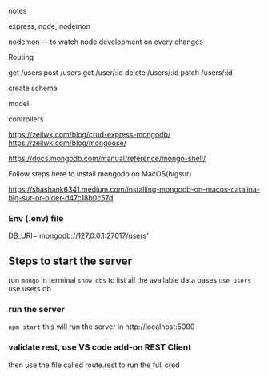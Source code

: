 notes

express, node, nodemon

nodemon -- to watch node development on every changes

Routing

get /users
post /users
get /user/:id
delete /users/:id
patch /users/:id

create schema

model

controllers

https://zellwk.com/blog/crud-express-mongodb/
https://zellwk.com/blog/mongoose/

https://docs.mongodb.com/manual/reference/mongo-shell/

Follow steps here to install mongodb on MacOS(bigsur)

https://shashank6341.medium.com/installing-mongodb-on-macos-catalina-big-sur-or-older-d47c18b0c57d

### Env (.env) file

DB_URI='mongodb://127.0.0.1:27017/users'

## Steps to start the server

run `mongo` in terminal
`show dbs` to list all the available data bases
`use users` use users db

### run the server

`npm start`
this will run the server in http://localhost:5000

### validate rest, use VS code add-on REST Client

then use the file called route.rest to run the full cred
